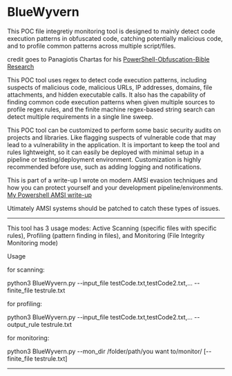 # BlueWyvern

This POC file integretiy monitoring tool is designed to mainly detect code execution patterns in obfuscated code, catching potentially malicious code, and to profile common patterns across multiple script/files. 

credit goes to Panagiotis Chartas for his [PowerShell-Obfuscation-Bible Research](https://github.com/t3l3machus/PowerShell-Obfuscation-Bible)

This POC tool uses regex to detect code execution patterns, including suspects of malicious code, malicious URLs, IP addresses, domains, file attachments, and hidden executable calls. It also has the capability of finding common code execution patterns when given multiple sources to profile regex rules, and the finite machine regex-based string search can detect multiple requirements in a single line sweep. 

This POC tool can be customized to perform some basic security audits on projects and libraries. Like flagging suspects of vulnerable code that may lead to a vulnerability in the application. It is important to keep the tool and rules lightweight, so it can easily be deployed with minimal setup in a pipeline or testing/deployment environment. Customization is highly recommended before use, such as adding logging and notifications.

This is part of a write-up I wrote on modern AMSI evasion techniques and how you can protect yourself and your development pipeline/environments. [My Powershell AMSI write-up](https://keepcrispy.github.io/AMSIProj)

Utimately AMSI systems should be patched to catch these types of issues. 

----------------------------------------------------------------------------

This tool has 3 usage modes: Active Scanning (specific files with specific rules), Profiling (pattern finding in files), and Monitoring (File Integrity Monitoring mode)

Usage 

for scanning:

python3 BlueWyvern.py --input_file testCode.txt,testCode2.txt,... --finite_file testrule.txt

for profiling:

python3 BlueWyvern.py --input_file testCode.txt,testCode2.txt,... --output_rule testrule.txt

for monitoring:

python3 BlueWyvern.py --mon_dir /folder/path/you want to/monitor/ [--finite_file testrule.txt]

----------------------------------------------------------------------------

